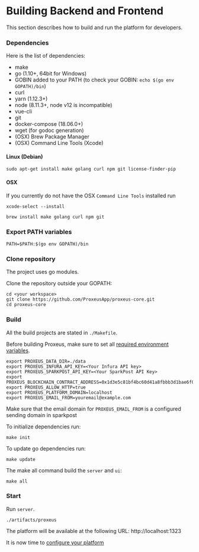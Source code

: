 # Building Backend and Frontend

This section describes how to build and run the platform for developers.

### Dependencies

Here is the list of dependencies:

+ make
+ go (1.10+, 64bit for Windows)
+ GOBIN added to your PATH (to check your GOBIN: `echo $(go env GOPATH)/bin`)
+ curl
+ yarn (1.12.3+)
+ node (8.11.3+, node v12 is incompatible)
+ vue-cli
+ git
+ docker-compose (18.06.0+)
+ wget (for godoc generation)
+ (OSX) Brew Package Manager
+ (OSX) Command Line Tools (Xcode)


#### Linux (Debian)
```
sudo apt-get install make golang curl npm git license-finder-pip
```

#### OSX
If you currently do not have the OSX `Command Line Tools` installed run
```
xcode-select --install
```

```
brew install make golang curl npm git
```

### Export PATH variables
```
PATH=$PATH:$(go env GOPATH)/bin
```

### Clone repository
The project uses go modules.

Clone the repository outside your GOPATH:
```
cd <your workspace>
git clone https://github.com/ProxeusApp/proxeus-core.git
cd proxeus-core
```

### Build
All the build projects are stated in `./Makefile`.

Before building Proxeus, make sure to set all [required environment variables](../README.md#quick-start-with-docker).
```
export PROXEUS_DATA_DIR=./data
export PROXEUS_INFURA_API_KEY=<Your Infura API key>
export PROXEUS_SPARKPOST_API_KEY=<Your SparkPost API Key>
export PROXEUS_BLOCKCHAIN_CONTRACT_ADDRESS=0x1d3e5c81bf4bc60d41a8fbbb3d1bae6f03a75f71
export PROXEUS_ALLOW_HTTP=true
export PROXEUS_PLATFORM_DOMAIN=localhost
export PROXEUS_EMAIL_FROM=youremail@example.com

```
Make sure that the email domain for `PROXEUS_EMAIL_FROM` is a configured sending domain in sparkpost

To initialize dependencies run:
```
make init
```

To update go dependencies run:
```
make update
```

The make all command build the `server` and `ui`:
```
make all
```

### Start
Run `server`.
```
./artifacts/proxeus
```

The platform will be available at the following URL: http://localhost:1323

It is now time to [configure your platform](configure.md)
